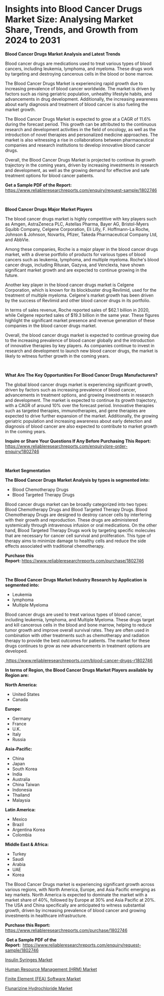 <p><h1>Insights into Blood Cancer Drugs Market Size: Analysing Market Share, Trends, and Growth from 2024 to 2031</h1></p><p><strong>Blood Cancer Drugs Market Analysis and Latest Trends</strong></p>
<p><p>Blood cancer drugs are medications used to treat various types of blood cancers, including leukemia, lymphoma, and myeloma. These drugs work by targeting and destroying cancerous cells in the blood or bone marrow.</p><p>The Blood Cancer Drugs Market is experiencing rapid growth due to increasing prevalence of blood cancer worldwide. The market is driven by factors such as rising geriatric population, unhealthy lifestyle habits, and advancements in drug development. Additionally, the increasing awareness about early diagnosis and treatment of blood cancer is also fueling the market growth.</p><p>The Blood Cancer Drugs Market is expected to grow at a CAGR of 11.6% during the forecast period. This growth can be attributed to the continuous research and development activities in the field of oncology, as well as the introduction of novel therapies and personalized medicine approaches. The market is also witnessing a rise in collaborations between pharmaceutical companies and research institutions to develop innovative blood cancer drugs.</p><p>Overall, the Blood Cancer Drugs Market is projected to continue its growth trajectory in the coming years, driven by increasing investments in research and development, as well as the growing demand for effective and safe treatment options for blood cancer patients.</p></p>
<p><strong>Get a Sample PDF of the Report:&nbsp;</strong> <a href="https://www.reliableresearchreports.com/enquiry/request-sample/1802746">https://www.reliableresearchreports.com/enquiry/request-sample/1802746</a></p>
<p>&nbsp;</p>
<p><strong>Blood Cancer Drugs Major Market Players</strong></p>
<p><p>The blood cancer drugs market is highly competitive with key players such as Amgen, AstraZeneca PLC, Astellas Pharma, Bayer AG, Bristol-Myers Squibb Company, Celgene Corporation, Eli Lilly, F. Hoffmann-La Roche, Johnson & Johnson, Novartis, Pfizer, Takeda Pharmaceutical Company Ltd, and AbbVie.</p><p>Among these companies, Roche is a major player in the blood cancer drugs market, with a diverse portfolio of products for various types of blood cancers such as leukemia, lymphoma, and multiple myeloma. Roche's blood cancer drugs, including Rituxan, Gazyva, and Venclexta, have shown significant market growth and are expected to continue growing in the future.</p><p>Another key player in the blood cancer drugs market is Celgene Corporation, which is known for its blockbuster drug Revlimid, used for the treatment of multiple myeloma. Celgene's market growth has been driven by the success of Revlimid and other blood cancer drugs in its portfolio.</p><p>In terms of sales revenue, Roche reported sales of $62.1 billion in 2020, while Celgene reported sales of $19.3 billion in the same year. These figures highlight the significant market presence and revenue generation of these companies in the blood cancer drugs market.</p><p>Overall, the blood cancer drugs market is expected to continue growing due to the increasing prevalence of blood cancer globally and the introduction of innovative therapies by key players. As companies continue to invest in research and development to launch new blood cancer drugs, the market is likely to witness further growth in the coming years.</p></p>
<p>&nbsp;</p>
<p><strong>What Are The Key Opportunities For Blood Cancer Drugs Manufacturers?</strong></p>
<p><p>The global blood cancer drugs market is experiencing significant growth, driven by factors such as increasing prevalence of blood cancer, advancements in treatment options, and growing investments in research and development. The market is expected to continue its growth trajectory, with a CAGR of around 10% over the forecast period. Innovative therapies such as targeted therapies, immunotherapies, and gene therapies are expected to drive further expansion of the market. Additionally, the growing geriatric population and increasing awareness about early detection and diagnosis of blood cancer are also expected to contribute to market growth in the coming years.</p></p>
<p><strong>Inquire or Share Your Questions If Any Before Purchasing This Report:</strong> <a href="https://www.reliableresearchreports.com/enquiry/pre-order-enquiry/1802746">https://www.reliableresearchreports.com/enquiry/pre-order-enquiry/1802746</a></p>
<p>&nbsp;</p>
<p><strong>Market Segmentation</strong></p>
<p><strong>The Blood Cancer Drugs Market Analysis by types is segmented into:</strong></p>
<p><ul><li>Blood Chemotherapy Drugs</li><li>Blood Targeted Therapy Drugs</li></ul></p>
<p><p>Blood cancer drugs market can be broadly categorized into two types: Blood Chemotherapy Drugs and Blood Targeted Therapy Drugs. Blood Chemotherapy Drugs are designed to destroy cancer cells by interfering with their growth and reproduction. These drugs are administered systemically through intravenous infusion or oral medications. On the other hand, Blood Targeted Therapy Drugs work by targeting specific molecules that are necessary for cancer cell survival and proliferation. This type of therapy aims to minimize damage to healthy cells and reduce the side effects associated with traditional chemotherapy.</p></p>
<p><strong>Purchase this Report:&nbsp;</strong><a href="https://www.reliableresearchreports.com/purchase/1802746">https://www.reliableresearchreports.com/purchase/1802746</a></p>
<p>&nbsp;</p>
<p><strong>The Blood Cancer Drugs Market Industry Research by Application is segmented into:</strong></p>
<p><ul><li>Leukemia</li><li>lymphoma</li><li>Multiple Myeloma</li></ul></p>
<p><p>Blood cancer drugs are used to treat various types of blood cancer, including leukemia, lymphoma, and Multiple Myeloma. These drugs target and kill cancerous cells in the blood and bone marrow, helping to reduce tumor growth and improve overall survival rates. They are often used in combination with other treatments such as chemotherapy and radiation therapy to provide the best outcomes for patients. The market for these drugs continues to grow as new advancements in treatment options are developed.</p></p>
<p><a href="https://www.reliableresearchreports.com/blood-cancer-drugs-r1802746">&nbsp;https://www.reliableresearchreports.com/blood-cancer-drugs-r1802746</a></p>
<p><strong>In terms of Region, the Blood Cancer Drugs Market Players available by Region are:</strong></p>
<p>
    <p> <strong> North America: </strong>
        <ul>
            <li>United States</li>
            <li>Canada</li>
        </ul>
        </p> 
    <p> <strong> Europe: </strong>
        <ul>
            <li>Germany</li>
            <li>France</li>
            <li>U.K.</li>
            <li>Italy</li>
            <li>Russia</li>
        </ul>
        </p> 
    <p> <strong> Asia-Pacific: </strong>
        <ul>
            <li>China</li>
            <li>Japan</li>
            <li>South Korea</li>
            <li>India</li>
            <li>Australia</li>
            <li>China Taiwan</li>
            <li>Indonesia</li>
            <li>Thailand</li>
            <li>Malaysia</li>
        </ul>
        </p> 
    <p> <strong> Latin America: </strong>
        <ul>
            <li>Mexico</li>
            <li>Brazil</li>
            <li>Argentina Korea</li>
            <li>Colombia</li>
        </ul>
        </p> 
    <p> <strong> Middle East & Africa: </strong>
        <ul>
            <li>Turkey</li>
            <li>Saudi</li>
            <li>Arabia</li>
            <li>UAE</li>
            <li>Korea</li>
        </ul>
    </p>
    </p>
<p><p>The Blood Cancer Drugs market is experiencing significant growth across various regions, with North America, Europe, and Asia Pacific emerging as key markets. North America is expected to dominate the market with a market share of 40%, followed by Europe at 30% and Asia Pacific at 20%. The USA and China specifically are anticipated to witness substantial growth, driven by increasing prevalence of blood cancer and growing investments in healthcare infrastructure.</p></p>
<p><strong>Purchase this Report: </strong><a href="https://www.reliableresearchreports.com/purchase/1802746">https://www.reliableresearchreports.com/purchase/1802746</a></p>
<p>&nbsp;<strong>Get a Sample PDF of the Report:&nbsp;&nbsp;</strong><a href="https://www.reliableresearchreports.com/enquiry/request-sample/1802746">https://www.reliableresearchreports.com/enquiry/request-sample/1802746</a></p>
<p><strong></strong></p>
<p><p><a href="https://github.com/JennyferFeil2023/Market-Research-Report-List-1/blob/main/insulin-syringes-market.md">Insulin Syringes Market</a></p><p><a href="https://medium.com/@darterriusjenki/human-resource-management-hrm-market-competitive-analysis-market-trends-and-forecast-to-2031-8df1a4adb6e2">Human Resource Management (HRM) Market</a></p><p><a href="https://medium.com/@kathleenjacksond65/finite-element-fea-software-market-furnishes-information-on-market-share-market-trends-and-3234be0383b2">Finite Element (FEA) Software Market</a></p><p><a href="https://github.com/RoccoManning/Market-Research-Report-List-4/blob/main/flunarizine-hydrochloride-market.md">Flunarizine Hydrochloride Market</a></p></p>